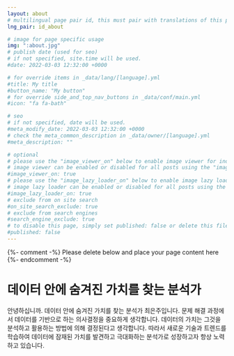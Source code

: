 ```yaml
---
layout: about
# multilingual page pair id, this must pair with translations of this page. (This name must be unique)
lng_pair: id_about

# image for page specific usage
img: ":about.jpg"
# publish date (used for seo)
# if not specified, site.time will be used.
#date: 2022-03-03 12:32:00 +0000

# for override items in _data/lang/[language].yml
#title: My title
#button_name: "My button"
# for override side_and_top_nav_buttons in _data/conf/main.yml
#icon: "fa fa-bath"

# seo
# if not specified, date will be used.
#meta_modify_date: 2022-03-03 12:32:00 +0000
# check the meta_common_description in _data/owner/[language].yml
#meta_description: ""

# optional
# please use the "image_viewer_on" below to enable image viewer for individual pages or posts (_posts/ or [language]/_posts folders).
# image viewer can be enabled or disabled for all posts using the "image_viewer_posts: true" setting in _data/conf/main.yml.
#image_viewer_on: true
# please use the "image_lazy_loader_on" below to enable image lazy loader for individual pages or posts (_posts/ or [language]/_posts folders).
# image lazy loader can be enabled or disabled for all posts using the "image_lazy_loader_posts: true" setting in _data/conf/main.yml.
#image_lazy_loader_on: true
# exclude from on site search
#on_site_search_exclude: true
# exclude from search engines
#search_engine_exclude: true
# to disable this page, simply set published: false or delete this file
#published: false
---
```


{%- comment -%} Please delete below and place your page content here {%- endcomment -%}

# 데이터 안에 숨겨진 가치를 찾는 분석가
안녕하십니까. 데이터 안에 숨겨진 가치를 찾는 분석가 최은주입니다. 문제 해결 과정에서 데이터를 기반으로 하는 의사결정을 중요하게 생각합니다. 데이터의 가치는 그것을 분석하고 활용하는 방법에 의해 결정된다고 생각합니다. 따라서 새로운 기술과 트렌드를 학습하여 데이터에 잠재된 가치를 발견하고 극대화하는 분석가로 성장하고자 항상 노력하고 있습니다.